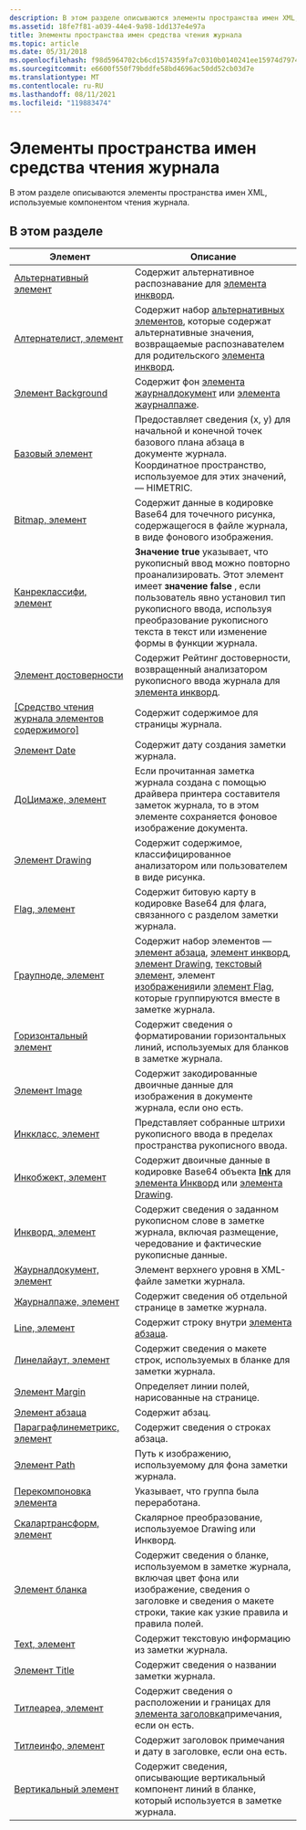 ```yaml
---
description: В этом разделе описываются элементы пространства имен XML, используемые компонентом чтения журнала.
ms.assetid: 18fe7f81-a039-44e4-9a98-1dd137e4e97a
title: Элементы пространства имен средства чтения журнала
ms.topic: article
ms.date: 05/31/2018
ms.openlocfilehash: f98d5964702cb6cd1574359fa7c0310b0140241ee15974d797493a34fa3a4282
ms.sourcegitcommit: e6600f550f79bddfe58bd4696ac50dd52cb03d7e
ms.translationtype: MT
ms.contentlocale: ru-RU
ms.lasthandoff: 08/11/2021
ms.locfileid: "119883474"
---
```

# <a name="journal-reader-namespace-elements"></a>Элементы пространства имен средства чтения журнала

В этом разделе описываются элементы пространства имен XML, используемые компонентом чтения журнала.

## <a name="in-this-section"></a>В этом разделе



| Элемент                                                                   | Описание                                                                                                                                                                                                                                                                                                                |
|---------------------------------------------------------------------------|----------------------------------------------------------------------------------------------------------------------------------------------------------------------------------------------------------------------------------------------------------------------------------------------------------------------------|
| [Альтернативный элемент](alternate-element.md)                                | Содержит альтернативное распознавание для [элемента инкворд](inkword-element.md).<br/>                                                                                                                                                                                                                                 |
| [Алтернателист, элемент](alternatelist-element.md)                        | Содержит набор [альтернативных элементов](alternate-element.md), которые содержат альтернативные значения, возвращаемые распознавателем для родительского [элемента инкворд](inkword-element.md).<br/>                                                                                                                                      |
| [Элемент Background](background-element.md)                              | Содержит фон [элемента жаурналдокумент](journaldocument-element.md) или [элемента жаурналпаже](journalpage-element.md).<br/>                                                                                                                                                                         |
| [Базовый элемент](baseline-element.md)                                  | Предоставляет сведения (x, y) для начальной и конечной точек базового плана абзаца в документе журнала. Координатное пространство, используемое для этих значений, — HIMETRIC.<br/>                                                                                                                                  |
| [Bitmap, элемент](bitmap-element.md)                                      | Содержит данные в кодировке Base64 для точечного рисунка, содержащегося в файле журнала, в виде фонового изображения.<br/>                                                                                                                                                                                                              |
| [Канреклассифи, элемент](canreclassify-element.md)                        | **Значение true** указывает, что рукописный ввод можно повторно проанализировать. Этот элемент имеет **значение false** , если пользователь явно установил тип рукописного ввода, используя преобразование рукописного текста в текст или изменение формы в функции журнала.<br/>                                                                                     |
| [Элемент достоверности](confidence-element.md)                              | Содержит Рейтинг достоверности, возвращенный анализатором рукописного ввода журнала для [элемента инкворд](inkword-element.md).<br/>                                                                                                                                                                                             |
| [\[Средство чтения журнала элементов содержимого\]](content-element--journal-reader.md) | Содержит содержимое для страницы журнала.<br/>                                                                                                                                                                                                                                                                        |
| [Элемент Date](date-element.md)                                          | Содержит дату создания заметки журнала.<br/>                                                                                                                                                                                                                                                                 |
| [ДоЦимаже, элемент](docimage-element.md)                                  | Если прочитанная заметка журнала создана с помощью драйвера принтера составителя заметок журнала, то в этом элементе сохраняется фоновое изображение документа.<br/>                                                                                                                                                         |
| [Элемент Drawing](drawing-element.md)                                    | Содержит содержимое, классифицированное анализатором или пользователем в виде рисунка.<br/>                                                                                                                                                                                                                             |
| [Flag, элемент](flag-element.md)                                          | Содержит битовую карту в кодировке Base64 для флага, связанного с разделом заметки журнала.<br/>                                                                                                                                                                                                                           |
| [Граупноде, элемент](groupnode-element.md)                                | Содержит набор элементов —[элемент абзаца](paragraph-element.md), [элемент инкворд](inkword-element.md), [элемент Drawing](drawing-element.md), [текстовый элемент](text-element.md), элемент [изображения](image-element.md)или [элемент Flag](flag-element.md), которые группируются вместе в заметке журнала.<br/> |
| [Горизонтальный элемент](horizontal-element.md)                              | Содержит сведения о форматировании горизонтальных линий, используемых для бланков в заметке журнала.<br/>                                                                                                                                                                                                             |
| [Элемент Image](image-element.md)                                        | Содержит закодированные двоичные данные для изображения в документе журнала, если оно есть.<br/>                                                                                                                                                                                                                                  |
| [Инккласс, элемент](inkclass-element.md)                                  | Представляет собранные штрихи рукописного ввода в пределах пространства рукописного ввода.<br/>                                                                                                                                                                                                                                                    |
| [Инкобжект, элемент](inkobject-element.md)                                | Содержит двоичные данные в кодировке Base64 объекта [**Ink**](inkdisp-class.md) для [элемента Инкворд](inkword-element.md) или [элемента Drawing](drawing-element.md).<br/>                                                                                                                                     |
| [Инкворд, элемент](inkword-element.md)                                    | Содержит сведения о заданном рукописном слове в заметке журнала, включая размещение, чередование и фактические рукописные данные.<br/>                                                                                                                                                                                       |
| [Жаурналдокумент, элемент](journaldocument-element.md)                    | Элемент верхнего уровня в XML-файле заметки журнала.<br/>                                                                                                                                                                                                                                                               |
| [Жаурналпаже, элемент](journalpage-element.md)                            | Содержит сведения об отдельной странице в заметке журнала.<br/>                                                                                                                                                                                                                                                |
| [Line, элемент](line-element.md)                                          | Содержит строку внутри [элемента абзаца](paragraph-element.md).<br/>                                                                                                                                                                                                                                            |
| [Линелайаут, элемент](linelayout-element.md)                              | Содержит сведения о макете строк, используемых в бланке для заметки журнала.<br/>                                                                                                                                                                                                                     |
| [Элемент Margin](margin-element.md)                                      | Определяет линии полей, нарисованные на странице.<br/>                                                                                                                                                                                                                                                                     |
| [Элемент абзаца](paragraph-element.md)                                | Содержит абзац.<br/>                                                                                                                                                                                                                                                                                           |
| [Параграфлинеметрикс, элемент](paragraphlinemetrics-element.md)          | Содержит сведения о строках абзаца.<br/>                                                                                                                                                                                                                                                            |
| [Элемент Path](path-element.md)                                          | Путь к изображению, используемому для фона заметки журнала.<br/>                                                                                                                                                                                                                                                |
| [Перекомпоновка элемента](reflow-element.md)                                      | Указывает, что группа была переработана.<br/>                                                                                                                                                                                                                                                                          |
| [Скалартрансформ, элемент](scalartransform-element.md)                    | Скалярное преобразование, используемое Drawing или Инкворд.<br/>                                                                                                                                                                                                                                                                |
| [Элемент бланка](stationery-element.md)                              | Содержит сведения о бланке, используемом в заметке журнала, включая цвет фона или изображение, сведения о заголовке и сведения о макете строки, такие как узкие правила и правила полей.<br/>                                                                                                     |
| [Text, элемент](text-element.md)                                          | Содержит текстовую информацию из заметки журнала.<br/>                                                                                                                                                                                                                                                                |
| [Элемент Title](title-element.md)                                        | Содержит сведения о названии заметки журнала.<br/>                                                                                                                                                                                                                                                              |
| [Титлеареа, элемент](titlearea-element.md)                                | Содержит сведения о расположении и границах для [элемента заголовка](title-element.md)примечания, если он есть.<br/>                                                                                                                                                                                                         |
| [Титлеинфо, элемент](titleinfo-element.md)                                | Содержит заголовок примечания и дату в заголовке, если она есть.<br/>                                                                                                                                                                                                                                           |
| [Вертикальный элемент](vertical-element.md)                                  | Содержит сведения, описывающие вертикальный компонент линий в бланке, который используется в заметке журнала.<br/>                                                                                                                                                                                         |



 

 

 




